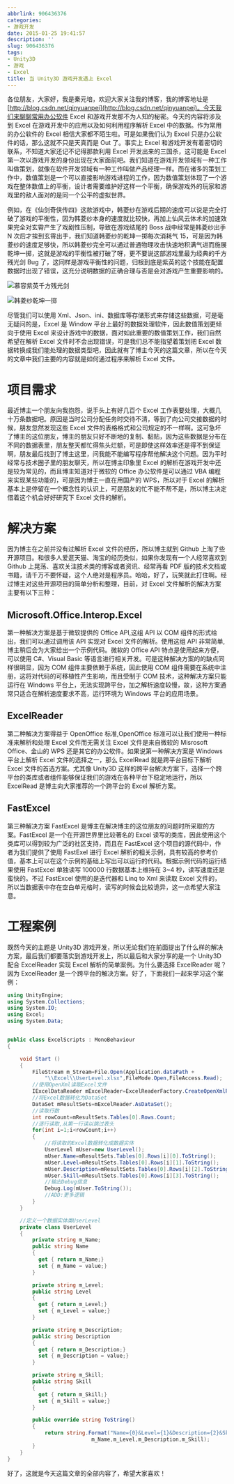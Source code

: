 ```yaml
---
abbrlink: 906436376
categories:
- 游戏开发
date: 2015-01-25 19:41:57
description: ''
slug: 906436376
tags:
- Unity3D
- 游戏
- Excel
title: 当 Unity3D 游戏开发遇上 Excel
---
```


各位朋友，大家好，我是秦元培，欢迎大家关注我的博客，我的博客地址是[http://blog.csdn.net/qinyuanpei](http://blog.csdn.net/qinyuanpei)。今天我们来聊聊常用办公软件 Excel 和游戏开发那不为人知的秘密。今天的内容将涉及到 Excel 在游戏开发中的应用以及如何利用程序解析 Excel 中的数据。作为常用的办公软件的 Excel 相信大家都不陌生啦。可是如果我们认为 Excel 只是办公软件的话，那么这就不只是天真而是 Out 了。事实上 Excel 和游戏开发有着密切的联系，不知道大家还记不记得那款利用 Excel 开发出来的三国杀，这可能是 Excel 第一次以游戏开发的身份出现在大家面前吧。我们知道在游戏开发领域有一种工作叫做策划，就像在软件开发领域有一种工作叫做产品经理一样。而在诸多的策划工作中，数值策划是一个可以直接影响游戏进程的工作，因为数值策划体现了一个游戏在整体数值上的平衡，设计者需要维护好这样一个平衡，确保游戏外的玩家和游戏里的敌人面对的是同一个公平的虚拟世界。

例如，在《仙剑奇侠传四》这款游戏中，韩菱纱在游戏后期的速度可以说是完全打破了游戏的平衡性，因为韩菱纱本身的速度就比较快，再加上仙风云体术的加速效果完全对玄霄产生了戏剧性压制，导致在游戏结尾的 Boss 战中经常是韩菱纱出手 N 次后才挨到玄霄出手，我们知道韩菱纱的乾坤一掷每次消耗气 15，可是因为韩菱纱的速度足够快，所以韩菱纱完全可以通过普通物理攻击快速地积满气进而施展乾坤一掷，这就是游戏的平衡性被打破了呀，更不要说这部游戏里最为经典的千方残光剑 Bug 了，这同样是游戏平衡性的问题，归根到底是紫英的这个技能在配置数据时出现了错误，这充分说明数据的正确合理与否是会对游戏产生重要影响的。

![慕容紫英千方残光剑](http://img.blog.csdn.net/20150303100456547)

![韩菱纱乾坤一掷](http://img.blog.csdn.net/20150303100419825)

尽管我们可以使用 Xml、Json、ini、数据库等存储形式来存储这些数据，可是毫无疑问的是，Excel 是 Window 平台上最好的数据处理软件，因此数值策划更倾向于使用 Excel 来设计游戏中的数据，面对如此重要的数值策划工作，我们自然希望在解析 Excel 文件时不会出现错误，可是我们总不能指望着策划把 Excel 数据转换成我们能处理的数据类型吧，因此就有了博主今天的这篇文章，所以在今天的文章中我们主要的内容就是如何通过程序来解析 Excel 文件。

# 项目需求
最近博主一个朋友向我抱怨，说手头上有好几百个 Excel 工作表要处理，大概几十万条数据吧。原因是当时公司分配任务时交待不清，等到了向公司交接数据的时候，朋友忽然发现这些 Excel 文件的表格格式和公司规定的不一样啊。这可急坏了博主的这位朋友，博主的朋友只好不断地的复制、黏贴，因为这些数据是分布在不同的数据表里，朋友整天都忙得焦头烂额，可是即使这样效率还是得不到保证啊，朋友最后找到了博主这里，问我能不能编写程序帮他解决这个问题。因为平时经常与技术圈子里的朋友聊天，所以在博主印象里 Excel 的解析在游戏开发中还是较为常见的，而且博主知道对于微软的 Office 办公软件是可以通过 VBA 编程来实现某些功能的，可是因为博主一直在用国产的 WPS，所以对于 Excel 的解析基本上是停留在一个概念性的认识上，可是朋友的忙不能不帮不是，所以博主决定借着这个机会好好研究下 Excel 文件的解析。

# 解决方案
因为博主在之前并没有过解析 Excel 文件的经历，所以博主就到 Github 上淘了些开源项目。和很多人爱逛天猫、淘宝的经历类似，如果你发现有一个人经常喜欢到 Github 上晃荡、喜欢关注技术类的博客或者资讯、经常再看 PDF 版的技术文档或书籍，请千万不要怀疑，这个人绝对是程序员。哈哈，好了，玩笑就此打住啊。经过博主对这些开源项目的简单分析和整理，目前，对 Excel 文件解析的解决方案主要有以下三种：

## Microsoft.Office.Interop.Excel
第一种解决方案是基于微软提供的 Office API,这组 API 以 COM 组件的形式给出，我们可以通过调用该 API 实现对 Excel 文件的解析。使用这组 API 非常简单,博主稍后会为大家给出一个示例代码。微软的 Office API 特点是使用起来方便，可以使用 C#、Visual Basic 等语言进行相关开发。可是这种解决方案的的缺点同样很明显，因为 COM 组件主要依赖于系统，因此使用 COM 组件需要在系统中注册，这将对代码的可移植性产生影响，而且受制于 COM 技术，这种解决方案只能运行在 Windows 平台上，无法实现跨平台，加之解析速度较慢，故，这种方案通常只适合在解析速度要求不高，运行环境为 Windows 平台的应用场景。

## ExcelReader
第二种解决方案得益于 OpenOffice 标准,OpenOffice 标准可以让我们使用一种标准来解析和处理 Excel 文件而无需关注 Excel 文件是来自微软的 Misrosoft Office、金山的 WPS 还是其它的办公软件。如果说第一种解决方案是 Windows 平台上解析 Excel 文件的选择之一，那么 ExcelRead 就是跨平台目标下解析 Excel 文件的首选方案。尤其像 Unity3D 这样的跨平台解决方案下，选择一个跨平台的类库或者组件能够保证我们的游戏在各种平台下稳定地运行，所以 ExcelRead 是博主向大家推荐的一个跨平台的 Excel 解析方案。

## FastExcel
第三种解决方案 FastExcel 是博主在解决博主的这位朋友的问题时所采取的方案。FastExcel 是一个在开源世界里比较著名的 Excel 读写的类库，因此使用这个类库可以得到较为广泛的社区支持，而且在 FastExcel 这个项目的源代码中，作者为我们提供了使用 FastExel 进行 Excel 解析的相关示例，具有较高的参考价值，基本上可以在这个示例的基础上写出可以运行的代码。根据示例代码的运行结果使用 FastExcel 单独读写 100000 行数据基本上维持在 3~4 秒，读写速度还是蛮快的。不过 FastExcel 使用的是迭代器和 Linq to Xml 来读取 Excel 文件的，所以当数据表中存在空白单元格时，读写的时候会比较诡异，这一点希望大家注意。

# 工程案例
既然今天的主题是 Unity3D 游戏开发，所以无论我们在前面提出了什么样的解决方案，最后我们都要落实到游戏开发上，所以最后和大家分享的是一个 Unity3D 配合 ExcelReader 实现 Excel 解析的简单案例。为什么要选择 ExcelReader 呢？因为 ExcelReader 是一个跨平台的解决方案。好了，下面我们一起来学习这个案例：

```csharp
using UnityEngine;
using System.Collections;
using System.IO;
using Excel;
using System.Data;


public class ExcelScripts : MonoBehaviour 
{

	void Start () 
	{
		FileStream m_Stream=File.Open(Application.dataPath + 
			"\\Excel\\UserLevel.xlsx",FileMode.Open,FileAccess.Read);
		//使用OpenXml读取Excel文件
		IExcelDataReader mExcelReader=ExcelReaderFactory.CreateOpenXmlReader(m_Stream);
		//将Excel数据转化为DataSet
		DataSet mResultSets=mExcelReader.AsDataSet();
		//读取行数
		int rowCount=mResultSets.Tables[0].Rows.Count;
		//逐行读取,从第一行读以跳过表头
		for(int i=1;i<rowCount;i++)
		{
			//将读取的Excel数据转化成数据实体
			UserLevel mUser=new UserLevel();
			mUser.Name=mResultSets.Tables[0].Rows[i][0].ToString();
			mUser.Level=mResultSets.Tables[0].Rows[i][1].ToString();
			mUser.Description=mResultSets.Tables[0].Rows[i][2].ToString();
			mUser.Skill=mResultSets.Tables[0].Rows[i][3].ToString();
			//输出Debug信息
			Debug.Log(mUser.ToString());
			//ADD:更多逻辑
		}
	}

	//定义一个数据实体类UserLevel
	private class UserLevel
	{
		private string m_Name;
		public string Name 
		{
		  get { return m_Name;}
		  set { m_Name = value;}
		}

		private string m_Level;
		public string Level 
		{
		  get {	return m_Level;}
		  set {	m_Level = value;}
		}

		private string m_Description;
		public string Description 
		{
		  get { return m_Description;}
		  set { m_Description = value;}
		}

		private string m_Skill;
		public string Skill 
		{
		  get {	return m_Skill;}		
		  set {	m_Skill = value;}
		}

		public override string ToString()
		{
			return string.Format("Name={0}&Level={1}&Description={2}&Skill={3}",
			               m_Name,m_Level,m_Description,m_Skill);
		}
	}
}

```
好了，这就是今天这篇文章的全部内容了，希望大家喜欢！